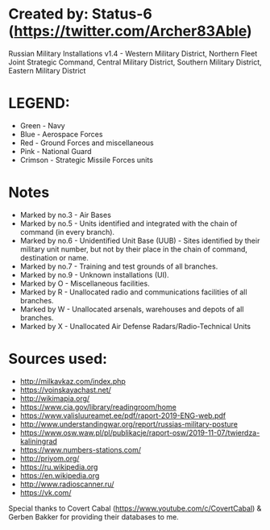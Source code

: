 # Created by: Status-6 (https://twitter.com/Archer83Able)

Russian Military Installations v1.4 - Western Military District, Northern Fleet Joint Strategic Command, Central Military District, Southern Military District, Eastern Military District 

# LEGEND:

- Green - Navy
- Blue - Aerospace Forces 
- Red - Ground Forces and miscellaneous
- Pink - National Guard
- Crimson - Strategic Missile Forces units


# Notes

- Marked by no.3 - Air Bases
- Marked by no.5 - Units identified and integrated with the chain of command (in every branch).
- Marked by no.6 - Unidentified Unit Base (UUB) - Sites identified by their military unit number, but not by their place in the chain of command, destination or name.
- Marked by no.7 - Training and test grounds of all branches.
- Marked by no.9 - Unknown installations (UI).
- Marked by O - Miscellaneous facilities.
- Marked by R - Unallocated radio and communications facilities of all branches.
- Marked by W - Unallocated arsenals, warehouses and depots of all branches.
- Marked by X - Unallocated Air Defense Radars/Radio-Technical Units

# Sources used:

- http://milkavkaz.com/index.php
- https://voinskayachast.net/
- http://wikimapia.org/
- https://www.cia.gov/library/readingroom/home
- https://www.valisluureamet.ee/pdf/raport-2019-ENG-web.pdf
- http://www.understandingwar.org/report/russias-military-posture
- https://www.osw.waw.pl/pl/publikacje/raport-osw/2019-11-07/twierdza-kaliningrad
- https://www.numbers-stations.com/
- http://priyom.org/
- https://ru.wikipedia.org
- https://en.wikipedia.org
- http://www.radioscanner.ru/
- https://vk.com/


Special thanks to Covert Cabal (https://www.youtube.com/c/CovertCabal) & Gerben Bakker for providing their databases to me.

